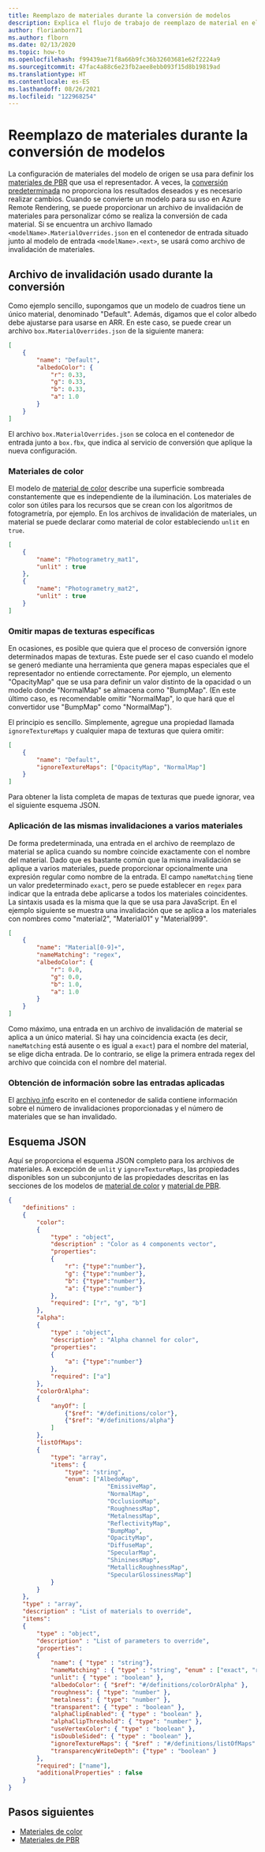 ```yaml
---
title: Reemplazo de materiales durante la conversión de modelos
description: Explica el flujo de trabajo de reemplazo de material en el momento de la conversión.
author: florianborn71
ms.author: flborn
ms.date: 02/13/2020
ms.topic: how-to
ms.openlocfilehash: f99439ae71f8a66b9fc36b32603681e62f2224a9
ms.sourcegitcommit: 47fac4a88c6e23fb2aee8ebb093f15d8b19819ad
ms.translationtype: HT
ms.contentlocale: es-ES
ms.lasthandoff: 08/26/2021
ms.locfileid: "122968254"
---
```

# <a name="override-materials-during-model-conversion"></a>Reemplazo de materiales durante la conversión de modelos

La configuración de materiales del modelo de origen se usa para definir los [materiales de PBR](../../overview/features/pbr-materials.md) que usa el representador.
A veces, la [conversión predeterminada](../../reference/material-mapping.md) no proporciona los resultados deseados y es necesario realizar cambios.
Cuando se convierte un modelo para su uso en Azure Remote Rendering, se puede proporcionar un archivo de invalidación de materiales para personalizar cómo se realiza la conversión de cada material.
Si se encuentra un archivo llamado `<modelName>.MaterialOverrides.json` en el contenedor de entrada situado junto al modelo de entrada `<modelName>.<ext>`, se usará como archivo de invalidación de materiales.

## <a name="the-override-file-used-during-conversion"></a>Archivo de invalidación usado durante la conversión

Como ejemplo sencillo, supongamos que un modelo de cuadros tiene un único material, denominado "Default".
Además, digamos que el color albedo debe ajustarse para usarse en ARR.
En este caso, se puede crear un archivo `box.MaterialOverrides.json` de la siguiente manera:

```json
[
    {
        "name": "Default",
        "albedoColor": {
            "r": 0.33,
            "g": 0.33,
            "b": 0.33,
            "a": 1.0
        }
    }
]
```

El archivo `box.MaterialOverrides.json` se coloca en el contenedor de entrada junto a `box.fbx`, que indica al servicio de conversión que aplique la nueva configuración.

### <a name="color-materials"></a>Materiales de color

El modelo de [material de color](../../overview/features/color-materials.md) describe una superficie sombreada constantemente que es independiente de la iluminación.
Los materiales de color son útiles para los recursos que se crean con los algoritmos de fotogrametría, por ejemplo.
En los archivos de invalidación de materiales, un material se puede declarar como material de color estableciendo `unlit` en `true`.

```json
[
    {
        "name": "Photogrametry_mat1",
        "unlit" : true
    },
    {
        "name": "Photogrametry_mat2",
        "unlit" : true
    }
]
```

### <a name="ignore-specific-texture-maps"></a>Omitir mapas de texturas específicas

En ocasiones, es posible que quiera que el proceso de conversión ignore determinados mapas de texturas. Este puede ser el caso cuando el modelo se generó mediante una herramienta que genera mapas especiales que el representador no entiende correctamente. Por ejemplo, un elemento "OpacityMap" que se usa para definir un valor distinto de la opacidad o un modelo donde "NormalMap" se almacena como "BumpMap". (En este último caso, es recomendable omitir "NormalMap", lo que hará que el convertidor use "BumpMap" como "NormalMap").

El principio es sencillo. Simplemente, agregue una propiedad llamada `ignoreTextureMaps` y cualquier mapa de texturas que quiera omitir:

```json
[
    {
        "name": "Default",
        "ignoreTextureMaps": ["OpacityMap", "NormalMap"]
    }
]
```

Para obtener la lista completa de mapas de texturas que puede ignorar, vea el siguiente esquema JSON.

### <a name="applying-the-same-overrides-to-multiple-materials"></a>Aplicación de las mismas invalidaciones a varios materiales

De forma predeterminada, una entrada en el archivo de reemplazo de material se aplica cuando su nombre coincide exactamente con el nombre del material.
Dado que es bastante común que la misma invalidación se aplique a varios materiales, puede proporcionar opcionalmente una expresión regular como nombre de la entrada.
El campo `nameMatching` tiene un valor predeterminado `exact`, pero se puede establecer en `regex` para indicar que la entrada debe aplicarse a todos los materiales coincidentes.
La sintaxis usada es la misma que la que se usa para JavaScript. En el ejemplo siguiente se muestra una invalidación que se aplica a los materiales con nombres como "material2", "Material01" y "Material999".

```json
[
    {
        "name": "Material[0-9]+",
        "nameMatching": "regex",
        "albedoColor": {
            "r": 0.0,
            "g": 0.0,
            "b": 1.0,
            "a": 1.0
        }
    }
]
```

Como máximo, una entrada en un archivo de invalidación de material se aplica a un único material.
Si hay una coincidencia exacta (es decir, `nameMatching` está ausente o es igual a `exact`) para el nombre del material, se elige dicha entrada.
De lo contrario, se elige la primera entrada regex del archivo que coincida con el nombre del material.

### <a name="getting-information-about-which-entries-applied"></a>Obtención de información sobre las entradas aplicadas

El [archivo info](get-information.md#information-about-a-converted-model-the-info-file) escrito en el contenedor de salida contiene información sobre el número de invalidaciones proporcionadas y el número de materiales que se han invalidado.

## <a name="json-schema"></a>Esquema JSON

Aquí se proporciona el esquema JSON completo para los archivos de materiales. A excepción de `unlit` y `ignoreTextureMaps`, las propiedades disponibles son un subconjunto de las propiedades descritas en las secciones de los modelos de [material de color](../../overview/features/color-materials.md) y [material de PBR](../../overview/features/pbr-materials.md).

```json
{
    "definitions" :
    {
        "color":
        {
            "type" : "object",
            "description" : "Color as 4 components vector",
            "properties":
            {
                "r": {"type":"number"},
                "g": {"type":"number"},
                "b": {"type":"number"},
                "a": {"type":"number"}
            },
            "required": ["r", "g", "b"]
        },
        "alpha":
        {
            "type" : "object",
            "description" : "Alpha channel for color",
            "properties":
            {
                "a": {"type":"number"}
            },
            "required": ["a"]
        },
        "colorOrAlpha":
        {
            "anyOf": [
                {"$ref": "#/definitions/color"},
                {"$ref": "#/definitions/alpha"}
            ]
        },
        "listOfMaps":
        {
            "type": "array",
            "items": {
                "type": "string",
                "enum": ["AlbedoMap",
                            "EmissiveMap",
                            "NormalMap",
                            "OcclusionMap",
                            "RoughnessMap",
                            "MetalnessMap",
                            "ReflectivityMap",
                            "BumpMap",
                            "OpacityMap",
                            "DiffuseMap",
                            "SpecularMap",
                            "ShininessMap",
                            "MetallicRoughnessMap",
                            "SpecularGlossinessMap"]
            }
        }
    },
    "type" : "array",
    "description" : "List of materials to override",
    "items":
    {
        "type" : "object",
        "description" : "List of parameters to override",
        "properties":
        {
            "name": { "type" : "string"},
            "nameMatching" : { "type" : "string", "enum" : ["exact", "regex"] },
            "unlit": { "type" : "boolean" },
            "albedoColor": { "$ref": "#/definitions/colorOrAlpha" },
            "roughness": { "type": "number" },
            "metalness": { "type": "number" },
            "transparent": { "type" : "boolean" },
            "alphaClipEnabled": { "type" : "boolean" },
            "alphaClipThreshold": { "type": "number" },
            "useVertexColor": { "type" : "boolean" },
            "isDoubleSided": { "type" : "boolean" },
            "ignoreTextureMaps": { "$ref" : "#/definitions/listOfMaps" },
            "transparencyWriteDepth": {"type" : "boolean" }
        },
        "required": ["name"],
        "additionalProperties" : false
    }
}
```

## <a name="next-steps"></a>Pasos siguientes

* [Materiales de color](../../overview/features/color-materials.md)
* [Materiales de PBR](../../overview/features/pbr-materials.md)
